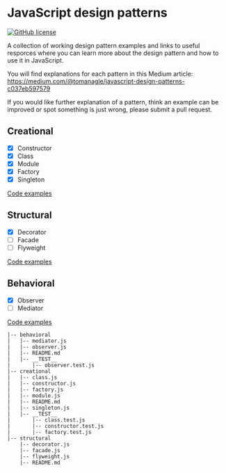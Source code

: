 # JavaScript design patterns
[![GitHub license](https://img.shields.io/github/license/tomanagle/JavaScript-design-patterns.svg)](https://github.com/tomanagle/JavaScript-design-patterns/blob/master/LICENCE)

A collection of working design pattern examples and links to useful resporces where you can learn more about the design pattern and how to use it in JavaScript. 

You will find explanations for each pattern in this Medium article: https://medium.com/@tomanagle/javascript-design-patterns-c037eb597579

If you would like further explanation of a pattern, think an example can be improved or spot something is just wrong, please submit a pull request.

## Creational

- [x] Constructor
- [x] Class
- [x] Module
- [x] Factory
- [x] Singleton

[Code examples](https://github.com/tomanagle/JavaScript-design-patterns/tree/master/behavioral)

## Structural

- [x] Decorator
- [ ] Facade
- [ ] Flyweight

[Code examples](https://github.com/tomanagle/JavaScript-design-patterns/tree/master/structural)

## Behavioral

- [x] Observer
- [ ] Mediator

[Code examples](https://github.com/tomanagle/JavaScript-design-patterns/tree/master/behavioral)

```
|-- behavioral
|   |-- mediator.js
|   |-- observer.js
|   |-- README.md
|   |-- __TEST__
|       |-- observer.test.js
|-- creational
|   |-- class.js
|   |-- constructor.js
|   |-- factory.js
|   |-- module.js
|   |-- README.md
|   |-- singleton.js
|   |-- __TEST__
|       |-- class.test.js
|       |-- constructor.test.js
|       |-- factory.test.js
|-- structural
    |-- decorator.js
    |-- facade.js
    |-- flyweight.js
    |-- README.md
```
